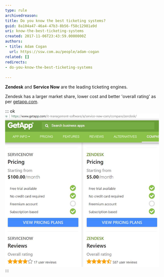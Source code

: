 ```yaml
---
type: rule
archivedreason: 
title: Do you know the best ticketing systems?
guid: 8a104a47-46a4-47b3-8b56-f58c12981a9d
uri: know-the-best-ticketing-systems
created: 2017-11-06T23:43:59.0000000Z
authors:
- title: Adam Cogan
  url: https://ssw.com.au/people/adam-cogan
related: []
redirects:
- do-you-know-the-best-ticketing-systems

---
```


**Zendesk** and      **Service Now** are the leading ticketing engines.

Zendesk has a larger market share, lower cost and better 'overall rating' as per     [getapp.com](https://www.getapp.com/it-management-software/a/service-now-com/compare/zendesk/).

<!--endintro-->


::: ok  
![Figure: Zendesk vs Service Now](comparison.png)  
:::
